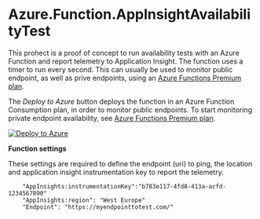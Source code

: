 # Azure.Function.AppInsightAvailabilityTest

This prohect is a proof of concept to run availability tests with an Azure Function and report telemetry to Application Insight. The function uses a timer to run every second. This can usually be used to monitor public endpoint, as well as prive endpoints, using an [Azure Functions Premium plan](https://docs.microsoft.com/en-us/azure/azure-functions/functions-premium-plan).


The *Deploy to Azure* button deploys the function in an Azure Function Consumption plan, in order to monitor public endpoints. To start monitoring private endpoint availability, see [Azure Functions Premium plan](https://docs.microsoft.com/en-us/azure/azure-functions/functions-premium-plan).

 [![Deploy to Azure](http://azuredeploy.net/deploybutton.png)](https://azuredeploy.net/)

**Function settings**

These settings are required to define the endpoint (uri) to ping, the location and application insight instrumentation key to report the telemetry.

        "AppInsights:instrumentationKey":"b783e117-4fd8-413a-acfd-1234567890"
        "AppInsights:region": "West Europe"
        "Endpoint": "https://myendpointtotest.com/"
        


